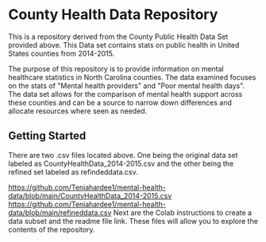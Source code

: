 # County Health Data Repository
This is a repository derived from the County Public Health Data Set provided above. This Data set contains stats on public health in United States counties from 2014-2015.

The purpose of this repository is to provide information on mental healthcare statistics in North Carolina counties. The data examined focuses on the stats of "Mental health providers" and "Poor mental health days". The data set allows for the comparison of mental health support across these counties and can be a source to narrow down differences and allocate resources where seen as needed. 
## Getting Started
There are two .csv files located above. One being the original data set labeled as CountyHealthData_2014-2015.csv and the other being the refined set labeled as refindeddata.csv.

https://github.com/Teniahardee1/mental-health-data/blob/main/CountyHealthData_2014-2015.csv
https://github.com/Teniahardee1/mental-health-data/blob/main/refineddata.csv
Next are the Colab instructions to create a data subset and the readme file link. 
These files will allow you to explore the contents of the repository. 
